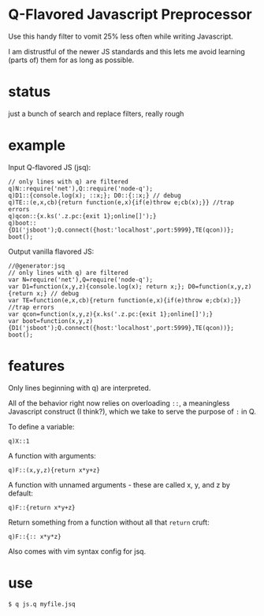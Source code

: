 # Q-Flavored Javascript Preprocessor

Use this handy filter to vomit 25% less often while writing Javascript. 

I am distrustful of the newer JS standards and this lets me avoid learning
(parts of) them for as long as possible.

# status

just a bunch of search and replace filters, really rough

# example

Input Q-flavored JS (jsq):
```
// only lines with q) are filtered
q)N::require('net'),Q::require('node-q');
q)D1::{console.log(x); ::x;}; D0::{::x;} // debug
q)TE::(e,x,cb){return function(e,x){if(e)throw e;cb(x);}} //trap errors
q)qcon::{x.ks('.z.pc:{exit 1};online[]');}
q)boot::{D1('jsboot');Q.connect({host:'localhost',port:5999},TE(qcon))};
boot();
```
Output vanilla flavored JS:
```
//@generator:jsq
// only lines with q) are filtered
var N=require('net'),Q=require('node-q');
var D1=function(x,y,z){console.log(x); return x;}; D0=function(x,y,z){return x;} // debug
var TE=function(e,x,cb){return function(e,x){if(e)throw e;cb(x);}} //trap errors
var qcon=function(x,y,z){x.ks('.z.pc:{exit 1};online[]');}
var boot=function(x,y,z){D1('jsboot');Q.connect({host:'localhost',port:5999},TE(qcon))};
boot();
```

# features

Only lines beginning with q) are interpreted.

All of the behavior right now relies on overloading `::`, a meaningless Javascript construct (I think?), which we take to
serve the purpose of `:` in Q.

To define a variable:

```q)X::1```

A function with arguments:

```q)F::(x,y,z){return x*y+z}```

A function with unnamed arguments - these are called x, y, and z by default:

```q)F::{return x*y+z}```

Return something from a function without all that `return` cruft:

```q)F::{:: x*y*z}```

Also comes with vim syntax config for jsq.

# use

```$ q js.q myfile.jsq```


